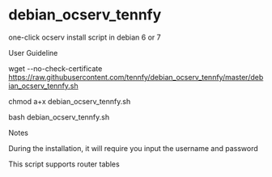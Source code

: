 # debian_ocserv_tennfy
one-click ocserv install  script in debian 6 or 7

User Guideline

wget --no-check-certificate https://raw.githubusercontent.com/tennfy/debian_ocserv_tennfy/master/debian_ocserv_tennfy.sh

chmod a+x debian_ocserv_tennfy.sh

bash debian_ocserv_tennfy.sh

Notes

During the installation, it will require you input the username and password

This script supports router tables

